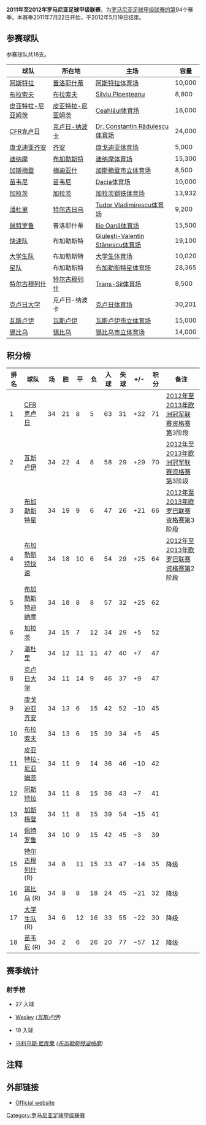 **2011年至2012年罗马尼亚足球甲级联赛**，为[罗马尼亚足球甲级联赛的第](https://zh.wikipedia.org/wiki/罗马尼亚足球甲级联赛 "wikilink")94个赛季。本赛季2011年7月22日开始，于2012年5月19日结束。

## 参赛球队

参赛球队共18支。

| 球队                                                              | 所在地                                                             | 主场                                                                                                      | 容量     |
| --------------------------------------------------------------- | --------------------------------------------------------------- | ------------------------------------------------------------------------------------------------------- | ------ |
| [阿斯特拉](https://zh.wikipedia.org/wiki/普洛耶什蒂阿斯特拉足球俱乐部 "wikilink") | [普洛耶什蒂](https://zh.wikipedia.org/wiki/普洛耶什蒂 "wikilink")         | [阿斯特拉体育场](https://zh.wikipedia.org/wiki/阿斯特拉体育场 "wikilink")                                             | 10,000 |
| [布拉索夫](https://zh.wikipedia.org/wiki/布拉索夫足球俱乐部 "wikilink")      | [布拉索夫](../Page/布拉索夫.md "wikilink")                              | [Silviu Ploeşteanu](https://zh.wikipedia.org/wiki/Stadionul_Silviu_Ploeşteanu "wikilink")               | 8,800  |
| [皮亚特拉-尼亚姆茨](https://zh.wikipedia.org/wiki/皮亚特拉-尼亚姆茨 "wikilink") | [皮亚特拉-尼亚姆茨](https://zh.wikipedia.org/wiki/皮亚特拉-尼亚姆茨 "wikilink") | [Ceahlăul体育场](https://zh.wikipedia.org/wiki/Ceahlăul体育场 "wikilink")                                     | 18,000 |
| [CFR克卢日](../Page/CFR克卢日足球俱乐部.md "wikilink")                     | [克卢日-纳波卡](../Page/克卢日-纳波卡.md "wikilink")                        | [Dr. Constantin Rădulescu体育场](https://zh.wikipedia.org/wiki/Dr._Constantin_Rădulescu体育场 "wikilink")     | 24,000 |
| [康戈迪亚齐安](https://zh.wikipedia.org/wiki/康戈迪亚齐安 "wikilink")       | [齐安](https://zh.wikipedia.org/wiki/齐安 "wikilink")               | [康戈迪亚体育场](https://zh.wikipedia.org/wiki/康戈迪亚体育场 "wikilink")                                             | 5,000  |
| [迪纳摩](https://zh.wikipedia.org/wiki/布加勒斯特迪纳摩足球俱乐部 "wikilink")   | [布加勒斯特](../Page/布加勒斯特.md "wikilink")                            | [迪纳摩体育场](https://zh.wikipedia.org/wiki/迪纳摩体育场 "wikilink")                                               | 15,300 |
| [加斯梅登](https://zh.wikipedia.org/wiki/梅迪亚什加斯梅登 "wikilink")       | [梅迪亚什](https://zh.wikipedia.org/wiki/梅迪亚什 "wikilink")           | [加斯梅登市立体育场](https://zh.wikipedia.org/wiki/加斯梅登市立体育场 "wikilink")                                         | 8,500  |
| [苗韦尼](https://zh.wikipedia.org/wiki/苗韦尼体育俱乐部 "wikilink")        | [苗韦尼](https://zh.wikipedia.org/wiki/苗韦尼 "wikilink")             | [Dacia体育场](https://zh.wikipedia.org/wiki/Dacia体育场 "wikilink")                                           | 10,000 |
| [加拉茨](https://zh.wikipedia.org/wiki/加拉茨足球俱乐部 "wikilink")        | [加拉茨](../Page/加拉茨.md "wikilink")                                | [加拉茨钢铁体育场](https://zh.wikipedia.org/wiki/加拉茨钢铁体育场 "wikilink")                                           | 13,932 |
| [潘杜里](https://zh.wikipedia.org/wiki/特尔古日乌潘杜里体育俱乐部 "wikilink")   | [特尔古日乌](https://zh.wikipedia.org/wiki/特尔古日乌 "wikilink")         | [Tudor Vladimirescu体育场](https://zh.wikipedia.org/wiki/Tudor_Vladimirescu体育场 "wikilink")                 | 9,200  |
| [佩特罗鲁](https://zh.wikipedia.org/wiki/普洛耶什蒂佩特罗鲁足球俱乐部 "wikilink") | 普洛耶什蒂                                                           | [Ilie Oană体育场](https://zh.wikipedia.org/wiki/Ilie_Oană体育场 "wikilink")                                   | 15,500 |
| [快速队](https://zh.wikipedia.org/wiki/布加勒斯特快速足球俱乐部 "wikilink")    | 布加勒斯特                                                           | [Giuleşti-Valentin Stănescu体育场](https://zh.wikipedia.org/wiki/Giuleşti-Valentin_Stănescu体育场 "wikilink") | 19,100 |
| [大学生队](https://zh.wikipedia.org/wiki/布加勒斯特大学生足球俱乐部 "wikilink")  | 布加勒斯特                                                           | [大学生体育场](https://zh.wikipedia.org/wiki/大学生体育场 "wikilink")                                               | 10,020 |
| [星队](https://zh.wikipedia.org/wiki/布加勒斯特星足球俱乐部 "wikilink")      | 布加勒斯特                                                           | [布加勒斯特星体育场](https://zh.wikipedia.org/wiki/布加勒斯特星体育场 "wikilink")                                         | 28,365 |
| [特尔古穆列什](../Page/特尔古穆列什.md "wikilink")                          | [特尔古穆列什](../Page/特尔古穆列什.md "wikilink")                          | [Trans-Sil体育场](https://zh.wikipedia.org/wiki/Trans-Sil体育场 "wikilink")                                   | 8,500  |
| [克卢日大学](https://zh.wikipedia.org/wiki/克卢日大学 "wikilink")         | 克卢日-纳波卡                                                         | [克卢日体育场](https://zh.wikipedia.org/wiki/克卢日体育场 "wikilink")                                               | 30,201 |
| [瓦斯卢伊](https://zh.wikipedia.org/wiki/瓦斯卢伊足球俱乐部 "wikilink")      | [瓦斯卢伊](https://zh.wikipedia.org/wiki/瓦斯卢伊 "wikilink")           | [瓦斯卢伊市立体育场](https://zh.wikipedia.org/wiki/瓦斯卢伊市立体育场 "wikilink")                                         | 15,000 |
| [锡比乌](https://zh.wikipedia.org/wiki/锡比乌 "wikilink")             | [锡比乌](https://zh.wikipedia.org/wiki/锡比乌 "wikilink")             | [锡比乌市立体育场](https://zh.wikipedia.org/wiki/锡比乌市立体育场 "wikilink")                                           | 14,000 |

## 积分榜

| 排名 | 球队                                                                 | 场  | 胜  | 平  | 负  | 入球 | 失球 | \+/- | 积分 | 备注                                                                                     |
| -- | ------------------------------------------------------------------ | -- | -- | -- | -- | -- | -- | ---- | -- | -------------------------------------------------------------------------------------- |
| 1  | [CFR克卢日](../Page/CFR克卢日足球俱乐部.md "wikilink")                        | 34 | 21 | 8  | 5  | 63 | 31 | \+32 | 71 | [2012年至2013年欧洲冠军联赛资格赛第](https://zh.wikipedia.org/wiki/2012年至2013年欧洲冠军联赛 "wikilink")3阶段 |
| 2  | [瓦斯卢伊](https://zh.wikipedia.org/wiki/瓦斯卢伊足球俱乐部 "wikilink")         | 34 | 22 | 4  | 8  | 58 | 29 | \+29 | 70 | [2012年至2013年欧洲冠军联赛资格赛第](https://zh.wikipedia.org/wiki/2012年至2013年欧洲冠军联赛 "wikilink")3阶段 |
| 3  | [布加勒斯特星](https://zh.wikipedia.org/wiki/布加勒斯特星足球俱乐部 "wikilink")     | 34 | 19 | 9  | 6  | 47 | 26 | \+21 | 66 | [2012年至2013年欧罗巴联赛资格赛第](https://zh.wikipedia.org/wiki/2012年至2013年欧罗巴联赛 "wikilink")3阶段   |
| 4  | [布加勒斯特快速](https://zh.wikipedia.org/wiki/布加勒斯特快速足球俱乐部 "wikilink")   | 34 | 18 | 10 | 6  | 54 | 29 | \+25 | 64 | [2012年至2013年欧罗巴联赛资格赛第](https://zh.wikipedia.org/wiki/2012年至2013年欧罗巴联赛 "wikilink")2阶段   |
| 5  | [布加勒斯特迪纳摩](https://zh.wikipedia.org/wiki/布加勒斯特迪纳摩足球俱乐部 "wikilink") | 34 | 18 | 8  | 8  | 57 | 32 | \+25 | 62 |                                                                                        |
| 6  | [加拉茨](https://zh.wikipedia.org/wiki/加拉茨足球俱乐部 "wikilink")           | 34 | 15 | 7  | 12 | 34 | 29 | \+5  | 52 |                                                                                        |
| 7  | [潘杜里](https://zh.wikipedia.org/wiki/特尔古日乌潘杜里体育俱乐部 "wikilink")      | 34 | 12 | 11 | 11 | 47 | 40 | \+7  | 47 |                                                                                        |
| 8  | [克卢日大学](https://zh.wikipedia.org/wiki/克卢日大学 "wikilink")            | 34 | 11 | 14 | 9  | 46 | 37 | \+9  | 47 |                                                                                        |
| 9  | [康戈迪亚齐安](https://zh.wikipedia.org/wiki/康戈迪亚齐安 "wikilink")          | 34 | 13 | 6  | 15 | 42 | 52 | −10  | 45 |                                                                                        |
| 10 | [布拉索夫](https://zh.wikipedia.org/wiki/布拉索夫足球俱乐部 "wikilink")         | 34 | 13 | 6  | 15 | 39 | 34 | \+5  | 45 |                                                                                        |
| 11 | [皮亚特拉-尼亚姆茨](https://zh.wikipedia.org/wiki/皮亚特拉-尼亚姆茨 "wikilink")    | 34 | 11 | 9  | 14 | 36 | 46 | −10  | 42 |                                                                                        |
| 12 | [阿斯特拉](https://zh.wikipedia.org/wiki/普洛耶什蒂阿斯特拉足球俱乐部 "wikilink")    | 34 | 11 | 8  | 15 | 36 | 43 | −7   | 41 |                                                                                        |
| 13 | [加斯梅登](https://zh.wikipedia.org/wiki/梅迪亚什加斯梅登 "wikilink")          | 34 | 11 | 8  | 15 | 39 | 54 | −15  | 41 |                                                                                        |
| 14 | [佩特罗鲁](https://zh.wikipedia.org/wiki/普洛耶什蒂佩特罗鲁足球俱乐部 "wikilink")    | 34 | 10 | 9  | 15 | 42 | 45 | −3   | 39 |                                                                                        |
| 15 | [特尔古穆列什](../Page/特尔古穆列什.md "wikilink") (R)                         | 34 | 8  | 11 | 15 | 33 | 47 | −14  | 35 | 降级                                                                                     |
| 16 | [锡比乌](https://zh.wikipedia.org/wiki/锡比乌 "wikilink") (R)            | 34 | 8  | 8  | 18 | 24 | 45 | −21  | 32 | 降级                                                                                     |
| 17 | [大学生队](https://zh.wikipedia.org/wiki/布加勒斯特大学生足球俱乐部 "wikilink") (R) | 34 | 6  | 12 | 16 | 33 | 55 | −22  | 30 | 降级                                                                                     |
| 18 | [苗韦尼](https://zh.wikipedia.org/wiki/苗韦尼体育俱乐部 "wikilink") (R)       | 34 | 2  | 6  | 26 | 20 | 77 | −57  | 12 | 降级                                                                                     |

## 赛季统计

### 射手榜

  - 27 入球

<!-- end list -->

  - [Wesley](https://zh.wikipedia.org/wiki/Wesley_Lopes_da_Silva "wikilink")
    *([瓦斯卢伊](https://zh.wikipedia.org/wiki/瓦斯卢伊足球俱乐部 "wikilink"))*

<!-- end list -->

  - 19 入球

<!-- end list -->

  - [马利乌斯·尼库莱](https://zh.wikipedia.org/wiki/马利乌斯·尼库莱 "wikilink")
    *([布加勒斯特迪纳摩](https://zh.wikipedia.org/wiki/布加勒斯特迪纳摩足球俱乐部 "wikilink"))*

## 注释

<references/>

## 外部链接

  - [Official website](http://www.lpf.ro)

[Category:罗马尼亚足球甲级联赛](https://zh.wikipedia.org/wiki/Category:罗马尼亚足球甲级联赛 "wikilink")